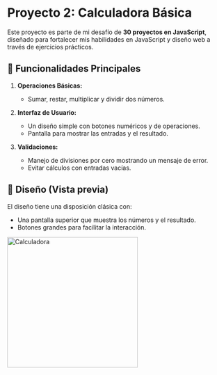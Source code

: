 # Proyecto 2: Calculadora Básica

Este proyecto es parte de mi desafío de **30 proyectos en JavaScript**, diseñado para fortalecer mis habilidades en JavaScript y diseño web a través de ejercicios prácticos.


## 🚀 Funcionalidades Principales

1. **Operaciones Básicas:**  
   - Sumar, restar, multiplicar y dividir dos números.  

2. **Interfaz de Usuario:**  
   - Un diseño simple con botones numéricos y de operaciones.  
   - Pantalla para mostrar las entradas y el resultado.  

3. **Validaciones:**  
   - Manejo de divisiones por cero mostrando un mensaje de error.  
   - Evitar cálculos con entradas vacías.  

## 🎨 Diseño (Vista previa)

El diseño tiene una disposición clásica con:  
- Una pantalla superior que muestra los números y el resultado.  
- Botones grandes para facilitar la interacción.  


<img src="img/diseño.png" alt="Calculadora" width="300" />
